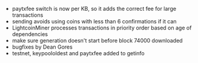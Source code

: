 * paytxfee switch is now per KB, so it adds the correct fee for large transactions
* sending avoids using coins with less than 6 confirmations if it can
* LightcoinMiner processes transactions in priority order based on age of dependencies
* make sure generation doesn't start before block 74000 downloaded
* bugfixes by Dean Gores
* testnet, keypoololdest and paytxfee added to getinfo

